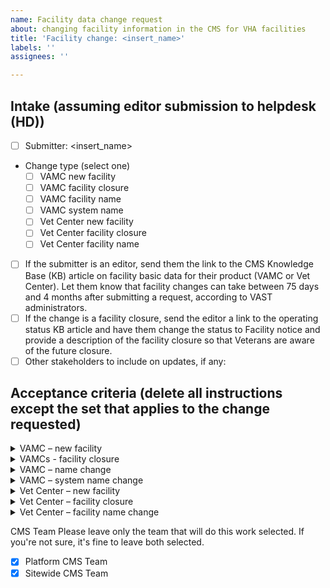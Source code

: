 ```yaml
---
name: Facility data change request
about: changing facility information in the CMS for VHA facilities
title: 'Facility change: <insert_name>'
labels: ''
assignees: ''

---
```


## Intake (assuming editor submission to helpdesk (HD))
- [ ] Submitter: <insert_name>
- Change type (select one)
  - [ ] VAMC new facility
  - [ ] VAMC facility closure
  - [ ] VAMC facility name
  - [ ] VAMC system name
  - [ ] Vet Center new facility
  - [ ] Vet Center facility closure
  - [ ] Vet Center facility name
- [ ] If the submitter is an editor, send them the link to the CMS Knowledge Base (KB) article on facility basic data for their product (VAMC or Vet Center). Let them know that facility changes can take between 75 days and 4 months after submitting a request, according to VAST administrators.
- [ ] If the change is a facility closure, send the editor a link to the operating status KB article and have them change the status to Facility notice and provide a description of the facility closure so that Veterans are aware of the future closure.
- [ ] Other stakeholders to include on updates, if any: <insert name>
 
## Acceptance criteria (delete all instructions except the set that applies to the change requested)
  
<details><summary>VAMC – new facility</summary>
  
- [ ] CMS team becomes aware that the new facility is now on the Facility API.
- [ ] CMS engineer updates the Section.
- [ ] CMS engineer updates the facility service nodes.
- [ ] CMS engineer bulk publishes nodes.
- [ ] HD notifies editor and any other stakeholders.
</details>
 
<details><summary>VAMCs - facility closure</summary>
  
- [ ] CMS team becomes aware that the facility is no longer on the Facility API.
- [ ] CMS engineer bulk archives the facility service nodes. (https://prod.cms.va.gov/admin/content/bulk?type=health_care_local_health_service)
- [ ] CMS engineer edits the facility node, add a revision log to cover who requested the change and change moderation state to archive.
- [ ] CMS engineer finds the menu for the system https://prod.cms.va.gov/admin/structure/menu and deletes the menu item for the closed facility.
- [ ] CMS engineer filters content by the health care system and scans for any events that might be taking place at that facility. Archive if any are found.
- [ ] CMS engineer removes the Section.
- [ ] HD notifies editor and any other stakeholders.
</details>

  <details><summary>VAMC – name change</summary>
    
- [ ] The H1 title change comes from Lighthouse to Drupal.
- [ ] Coordinate with Facilities team to have FE redirects set up.
- [ ] CMS engineer makes bulk alias changes to facility service nodes. (https://prod.cms.va.gov/admin/content/bulk?type=health_care_local_health_service)
- [ ] CMS engineer bulk saves fixed titles to facility service nodes. (https://prod.cms.va.gov/admin/content/bulk?type=health_care_local_health_service)
- [ ] CMS engineer updates menu title.
- [ ] HD notifies editor and any other stakeholders.
</details>
 
<details><summary>VAMC – system name change</summary>
  
- [ ] CMS team becomes aware of the new system name.
- [ ] Coordinate with Facilities team to have FE redirects set up.
- [ ] CMS engineer updates the Section.
- [ ] CMS engineer bulk alias changes all nodes within the system. (https://prod.cms.va.gov/admin/content/bulk)
- [ ] CMS engineer bulk saves to fix titles for all nodes within system. (https://prod.cms.va.gov/admin/content/bulk?type=health_care_local_health_service)
- [ ] CMS engineer renames the menu for the system accordingly.  (in the future, may need to rebuild the menu so that name and machine name match)
- [ ] HD notifies editor and any other stakeholders.
</details>

<details><summary>Vet Center – new facility</summary>
  
- [ ] CMS team becomes aware that the new facility is now on the Facility API.
- [ ] CMS engineer creates the Section.
- [ ] CMS engineer creates the nodes.
- [ ] CMS engineer bulk publishes the nodes.
- [ ] HD notifies editor and any other stakeholders.
</details>

<details><summary>Vet Center – facility closure</summary>
  
- [ ] CMS team becomes aware that the facility is no longer on the Facility API.
- [ ] Coordinate with Facilities team to have FE redirects set up.
- [ ] CMS engineer bulk unpublishes the nodes.
- [ ] CMS engineer removes the Section.
</details>

<details><summary>Vet Center – facility name change</summary>
  
- [ ] The H1 title change comes from Lighthouse to Drupal.
- Is the new official name plain language? 
  - If yes, go to next step. 
  - [ ] If no, update the common name (when #6955 Unlock title field on Vet Centers is handled).
- Is the facility published? 
  - If yes, go to next step. 
  - [ ] If no, update URLs for all content in that section by bulk operations.
- [ ] CMS engineer bulk updates node titles for services.
- [ ] CMS engineer updates URLs.
- Was a Section created?
  - If no, skip to the next step.
  - [ ] If yes, it may need to be updated (pending some migration script updating).
- Is the Vet Center published? 
  - [ ] If no, HD notifies Michelle Middaugh to bulk publish.
  - [ ] HD notifies editor and any other stakeholders.
  </details>

CMS Team
Please leave only the team that will do this work selected. If you're not sure, it's fine to leave both selected.
- [X] Platform CMS Team
- [X] Sitewide CMS Team
